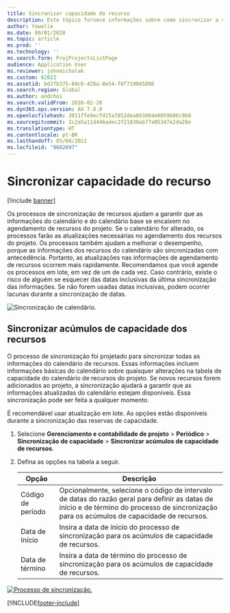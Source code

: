 ```yaml
---
title: Sincronizar capacidade do recurso
description: Este tópico fornece informações sobre como sincronizar a capacidade de um recurso entre calendários e projetos.
author: Yowelle
ms.date: 09/01/2020
ms.topic: article
ms.prod: ''
ms.technology: ''
ms.search.form: ProjProjectsListPage
audience: Application User
ms.reviewer: johnmichalak
ms.custom: 82022
ms.assetid: bd2fb375-84c6-428a-8e54-f0f719045898
ms.search.region: Global
ms.author: andchoi
ms.search.validFrom: 2016-02-28
ms.dyn365.ops.version: AX 7.0.0
ms.openlocfilehash: 3911ffe9ecfd15a7852dea893084e0059b06c9b8
ms.sourcegitcommit: 2c2a5a11d446adec2f21030ab77a053d7e2da28e
ms.translationtype: HT
ms.contentlocale: pt-BR
ms.lasthandoff: 05/04/2022
ms.locfileid: "8682697"
---
```

# <a name="synchronize-resource-capacity"></a>Sincronizar capacidade do recurso

[!include [banner](../includes/banner.md)]

Os processos de sincronização de recursos ajudam a garantir que as informações do calendário e do calendário base se encaixem no agendamento de recursos do projeto. Se o calendário for alterado, os processos farão as atualizações necessárias no agendamento dos recursos do projeto. Os processos também ajudam a melhorar o desempenho, porque as informações dos recursos do calendário são sincronizadas com antecedência. Portanto, as atualizações nas informações de agendamento de recursos ocorrem mais rapidamente. Recomendamos que você agende os processos em lote, em vez de um de cada vez. Caso contrário, existe o risco de alguém se esquecer das datas inclusivas da última sincronização das informações. Se não forem usadas datas inclusivas, podem ocorrer lacunas durante a sincronização de datas.

![Sincronização de calendário.](./media/projectresourcing04-1024x471.jpg)

## <a name="synchronize-resource-capacity-roll-ups"></a>Sincronizar acúmulos de capacidade dos recursos

O processo de sincronização foi projetado para sincronizar todas as informações do calendário de recursos. Essas informações incluem informações básicas do calendário sobre quaisquer alterações na tabela de capacidade do calendário de recursos do projeto. Se novos recursos forem adicionados ao projeto, a sincronização ajudará a garantir que as informações atualizadas do calendário estejam disponíveis. Essa sincronização pode ser feita a qualquer momento.

É recomendável usar atualização em lote. As opções estão disponíveis durante a sincronização das reservas de capacidade.

1. Selecione **Gerenciamento e contabilidade de projeto** &gt; **Periódico** &gt; **Sincronização de capacidade** &gt; **Sincronizar acúmulos de capacidade de recursos**.
2. Defina as opções na tabela a seguir.

    | Opção      | Descrição |
    |-------------|-------------|
    | Código de período | Opcionalmente, selecione o código de intervalo de datas do razão geral para definir as datas de início e de término do processo de sincronização para os acúmulos de capacidade de recursos. |
    | Data de Início  | Insira a data de início do processo de sincronização para os acúmulos de capacidade de recursos. |
    | Data de término    | Insira a data de término do processo de sincronização para os acúmulos de capacidade de recursos. |

[![Processo de sincronização.](./media/projectresourcing09.jpg)](./media/projectresourcing09.jpg)


[!INCLUDE[footer-include](../includes/footer-banner.md)]